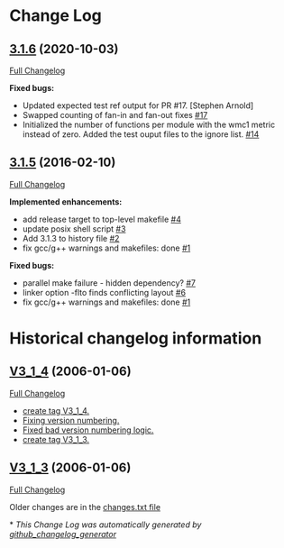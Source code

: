 # Change Log

## [3.1.6](https://github.com/sarnold/cccc/tree/3.1.6) (2020-10-03)
[Full Changelog](https://github.com/sarnold/cccc/compare/3.1.5...3.1.6)

**Fixed bugs:**

- Updated expected test ref output for PR #17. [Stephen Arnold]
- Swapped counting of fan-in and fan-out fixes [\#17](https://github.com/sarnold/cccc/pull/17)
- Initialized the number of functions per module with the wmc1 metric
  instead of zero. Added the test ouput files to the ignore list.
  [\#14](https://github.com/sarnold/cccc/pull/14)

## [3.1.5](https://github.com/sarnold/cccc/tree/3.1.5) (2016-02-10)
[Full Changelog](https://github.com/sarnold/cccc/compare/V3_1_4...3.1.5)

**Implemented enhancements:**

- add release target to top-level makefile [\#4](https://github.com/sarnold/cccc/issues/4)
- update posix shell script [\#3](https://github.com/sarnold/cccc/issues/3)
- Add 3.1.3 to history file [\#2](https://github.com/sarnold/cccc/issues/2)
- fix gcc/g++ warnings and makefiles:  done [\#1](https://github.com/sarnold/cccc/issues/1)

**Fixed bugs:**

- parallel make failure - hidden dependency? [\#7](https://github.com/sarnold/cccc/issues/7)
- linker option -flto finds conflicting layout [\#6](https://github.com/sarnold/cccc/issues/6)
- fix gcc/g++ warnings and makefiles:  done [\#1](https://github.com/sarnold/cccc/issues/1)

# Historical changelog information

## [V3_1_4](https://github.com/sarnold/cccc/tree/V3_1_4) (2006-01-06)
[Full Changelog](https://github.com/sarnold/cccc/compare/3_1_3...V3_1_4)

- [create tag V3_1_4.](http://github.com/sarnold/cccc/commit/d30dcbbf260324a9fb46804393c37af99465fd50)
- [Fixing version numbering.](http://github.com/sarnold/cccc/commit/6445fc63077002491f932b6f27702b876a50f042)
- [Fixed bad version numbering logic.](http://github.com/sarnold/cccc/commit/2658938bbbc3eae47b5147f631d266c1a2c789c3)
- [create tag V3_1_3.](http://github.com/sarnold/cccc/commit/385cf4588c37c2625828d413e617f7c0498c766d)

## [V3_1_3](https://github.com/sarnold/cccc/tree/V3_1_3) (2006-01-06)
[Full Changelog](https://github.com/sarnold/cccc/compare/3_1_2...V3_1_3)

Older changes are in the [changes.txt file](https://github.com/sarnold/cccc/blob/master/changes.txt)


\* *This Change Log was automatically generated by [github_changelog_generator](https://github.com/skywinder/Github-Changelog-Generator)*
